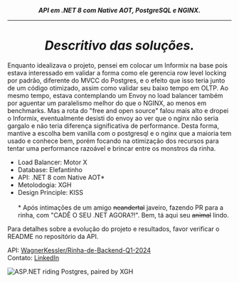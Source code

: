 **<center><i>API em .NET 8 com Native AOT, PostgreSQL e NGINX.</i></center>**

---
**<center><i>Descritivo das soluções.</i></center>**
==============================
Enquanto idealizava o projeto, pensei em colocar um Informix na base pois estava interessado em validar a forma como ele gerencia row level locking por padrão, diferente do MVCC do Postgres, e o efeito que isso teria junto de um código otimizado, assim como validar seu baixo tempo em OLTP. Ao mesmo tempo, estava contemplando um Envoy no load balancer também por aguentar um paralelismo melhor do que o NGINX, ao menos em benchmarks. Mas a rota do "free and open source" falou mais alto e dropei o Informix, eventualmente desisti do envoy ao ver que o nginx não seria gargalo e não teria diferença significativa de performance. Desta forma, mantive a escolha bem vanilla com o postgresql e o nginx que a maioria tem usado e conhece bem, porém focando na otimização dos recursos para tentar uma performance razoável e brincar entre os monstros da rinha. 

- Load Balancer: Motor X
- Database: Elefantinho
- API: .NET 8 com Native AOT* 
- Metolodogia: XGH
- Design Principle: KISS
<br><br>
\* Após intimações de um amigo ~~neandertal~~ javeiro, fazendo PR para a rinha, com "CADÊ O SEU .NET AGORA?!". Bem, tá aqui seu ~~animal~~ lindo.

Para detalhes sobre a evolução do projeto e resultados, favor verificar o README no repositório da API.

API: [WagnerKessler/Rinha-de-Backend-Q1-2024](https://github.com/WagnerKessler/Rinha-de-Backend-Q1-2024)
<br>
Contato: [LinkedIn](https://br.linkedin.com/in/wkstumpf)


![ASP.NET riding Postgres, paired by XGH](https://th.bing.com/th/id/OIG2.bRohJEk0k3Ex8OF4Fp5O)
